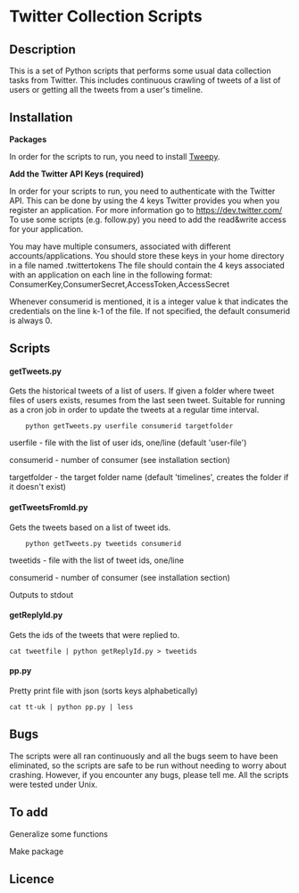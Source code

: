 # Twitter Collection Scripts

## Description

This is a set of Python scripts that performs some usual data collection tasks from Twitter. This includes continuous crawling of tweets of a list of users or getting all the tweets from a user's timeline.

## Installation

**Packages**

In order for the scripts to run, you need to install [Tweepy](http://docs.tweepy.org/en/v3.5.0/).

**Add the Twitter API Keys (required)**

In order for your scripts to run, you need to authenticate with the Twitter API. This can be done by using the 4 keys Twitter provides you when you register an application. For more information go to https://dev.twitter.com/ To use some scripts (e.g. follow.py) you need to add the read&write access for your application.

You may have multiple consumers, associated with different accounts/applications. You should store these keys in your home directory in a file named .twittertokens The file should contain the 4 keys associated with an application on each line in the following format:
ConsumerKey,ConsumerSecret,AccessToken,AccessSecret

Whenever consumerid is mentioned, it is a integer value k that indicates the credentials on the line k-1 of the file. If not specified, the default consumerid is always 0.

## Scripts

#### getTweets.py

Gets the historical tweets of a list of users. If given a folder where tweet files of users exists, resumes from the last seen tweet. Suitable for running as a cron job in order to update the tweets at a regular time interval.

        python getTweets.py userfile consumerid targetfolder

userfile - file with the list of user ids, one/line (default 'user-file')

consumerid - number of consumer (see installation section)

targetfolder - the target folder name (default 'timelines', creates the folder if it doesn't exist)

#### getTweetsFromId.py

Gets the tweets based on a list of tweet ids.

        python getTweets.py tweetids consumerid 

tweetids - file with the list of tweet ids, one/line

consumerid - number of consumer (see installation section)

Outputs to stdout

#### getReplyId.py

Gets the ids of the tweets that were replied to. 

	cat tweetfile | python getReplyId.py > tweetids

#### pp.py 

Pretty print file with json (sorts keys alphabetically)
	
	cat tt-uk | python pp.py | less
		
## Bugs

The scripts were all ran continuously and all the bugs seem to have been eliminated, so the scripts are safe to be run without needing to worry about crashing. However, if you encounter any bugs, please tell me. All the scripts were tested under Unix.

## To add

Generalize some functions

Make package

## Licence


